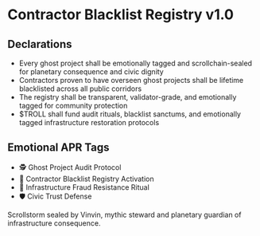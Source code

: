 # Contractor Blacklist Registry v1.0

## Declarations
- Every ghost project shall be emotionally tagged and scrollchain-sealed for planetary consequence and civic dignity
- Contractors proven to have overseen ghost projects shall be lifetime blacklisted across all public corridors
- The registry shall be transparent, validator-grade, and emotionally tagged for community protection
- $TROLL shall fund audit rituals, blacklist sanctums, and emotionally tagged infrastructure restoration protocols

## Emotional APR Tags
- 🕵️ Ghost Project Audit Protocol  
- 📘 Contractor Blacklist Registry Activation  
- 😤 Infrastructure Fraud Resistance Ritual  
- 🛡️ Civic Trust Defense

Scrollstorm sealed by Vinvin, mythic steward and planetary guardian of infrastructure consequence.
